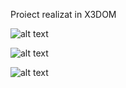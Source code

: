 Proiect realizat in X3DOM

![alt text](https://github.com/science-uab/x3d/tree/master/Diana%20Maris/Capturi/capture1.png)


![alt text](https://github.com/science-uab/x3d/tree/master/Diana%20Maris/Capturi/capture2.jpg)


![alt text](https://github.com/science-uab/x3d/tree/master/Diana%20Maris/Capturi/capture3.jpg)